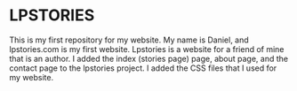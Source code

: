 # LPSTORIES
This is my first repository for my website.
My name is Daniel, and lpstories.com is my first website. Lpstories is a website for a friend of mine that is an author.
I added the index (stories page) page, about page, and the contact page to the lpstories project. 
I added the CSS files that I used for my website.
